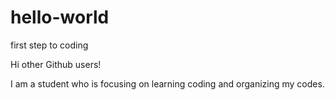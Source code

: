 # hello-world
first step to coding

Hi other Github users!

I am a student who is focusing on learning coding and organizing my codes.
